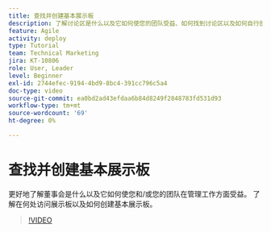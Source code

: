 ```yaml
---
title: 查找并创建基本展示板
description: 了解讨论区是什么以及它如何使您的团队受益、如何找到讨论区以及如何自行创建讨论区。
feature: Agile
activity: deploy
type: Tutorial
team: Technical Marketing
jira: KT-10806
role: User, Leader
level: Beginner
exl-id: 2744efec-9194-4bd9-8bc4-391cc796c5a4
doc-type: video
source-git-commit: ea0bd2ad43efdaa6b84d8249f2848783fd531d93
workflow-type: tm+mt
source-wordcount: '69'
ht-degree: 0%

---
```


# 查找并创建基本展示板

更好地了解董事会是什么以及它如何使您和/或您的团队在管理工作方面受益。 了解在何处访问展示板以及如何创建基本展示板。

>[!VIDEO](https://video.tv.adobe.com/v/346548/?quality=12&learn=on)
